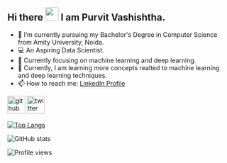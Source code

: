 
## Hi there <img src="https://raw.githubusercontent.com/iampavangandhi/iampavangandhi/master/gifs/Hi.gif" width="30px">  I am Purvit Vashishtha.

- 🌱 I’m currently pursuing my Bachelor's Degree in Computer Science from Amity University, Noida.
- 💻 An Aspiring Data Scientist.
- 🎯 Currently focusing on machine learning and deep learning.
- 💬 Currently, I am learning more concepts realted to machine learning and deep learning techniques.
- 📫 How to reach me: [LinkedIn Profile](https://www.linkedin.com/in/purvit-vashishtha-914a80184/)


[<img src='https://cdn.jsdelivr.net/npm/simple-icons@3.0.1/icons/github.svg' alt='github' height='40'>](https://github.com/purvitsharma)  [<img src='https://cdn.jsdelivr.net/npm/simple-icons@3.0.1/icons/twitter.svg' alt='twitter' height='40'>](https://twitter.com/PurvitSharma29)  

[![Top Langs](https://github-readme-stats.vercel.app/api/top-langs/?username=purvitsharma)](https://github.com/anuraghazra/github-readme-stats)

![GitHub stats](https://github-readme-stats.vercel.app/api?username=purvitsharma&show_icons=true)  

![Profile views](https://gpvc.arturio.dev/purvitsharma) 

